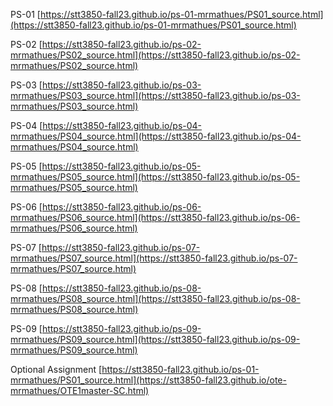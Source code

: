 PS-01 [https://stt3850-fall23.github.io/ps-01-mrmathues/PS01_source.html](https://stt3850-fall23.github.io/ps-01-mrmathues/PS01_source.html)

PS-02 [https://stt3850-fall23.github.io/ps-02-mrmathues/PS02_source.html](https://stt3850-fall23.github.io/ps-02-mrmathues/PS02_source.html)

PS-03 [https://stt3850-fall23.github.io/ps-03-mrmathues/PS03_source.html](https://stt3850-fall23.github.io/ps-03-mrmathues/PS03_source.html)

PS-04 [https://stt3850-fall23.github.io/ps-04-mrmathues/PS04_source.html](https://stt3850-fall23.github.io/ps-04-mrmathues/PS04_source.html)

PS-05 [https://stt3850-fall23.github.io/ps-05-mrmathues/PS05_source.html](https://stt3850-fall23.github.io/ps-05-mrmathues/PS05_source.html)

PS-06 [https://stt3850-fall23.github.io/ps-06-mrmathues/PS06_source.html](https://stt3850-fall23.github.io/ps-06-mrmathues/PS06_source.html)

PS-07 [https://stt3850-fall23.github.io/ps-07-mrmathues/PS07_source.html](https://stt3850-fall23.github.io/ps-07-mrmathues/PS07_source.html)

PS-08 [https://stt3850-fall23.github.io/ps-08-mrmathues/PS08_source.html](https://stt3850-fall23.github.io/ps-08-mrmathues/PS08_source.html)

PS-09 [https://stt3850-fall23.github.io/ps-09-mrmathues/PS09_source.html](https://stt3850-fall23.github.io/ps-09-mrmathues/PS09_source.html)

Optional Assignment [https://stt3850-fall23.github.io/ps-01-mrmathues/PS01_source.html](https://stt3850-fall23.github.io/ote-mrmathues/OTE1master-SC.html)
